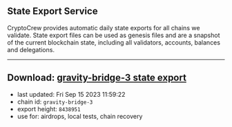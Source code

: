 ## State Export Service
CryptoCrew provides automatic daily state exports for all chains we validate. State export files can be used as genesis files and are a snapshot of the current blockchain state, including all validators, accounts, balances and delegations.

---
**Download: [gravity-bridge-3 state export](https://dl.ccvalidators.com/SERVICE/gravitybridge/gravity-bridge-3_export_8438951.json)**
---

- last updated: Fri Sep 15 2023 11:59:22
- chain id: `gravity-bridge-3`
- export height: `8438951`
- use for: airdrops, local tests, chain recovery
